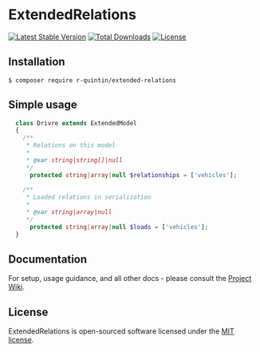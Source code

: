 ExtendedRelations
==============
[![Latest Stable Version](http://poser.pugx.org/r-quintin/extended-relations/v)](https://packagist.org/packages/r-quintin/extended-relations)
[![Total Downloads](http://poser.pugx.org/r-quintin/extended-relations/downloads)](https://packagist.org/packages/r-quintin/extended-relations)
[![License](http://poser.pugx.org/r-quintin/extended-relations/license)](https://packagist.org/packages/r-quintin/extended-relations)


## Installation
```
$ composer require r-quintin/extended-relations
```

## Simple usage
```php
  class Drivre extends ExtendedModel
  {
    /**
     * Relations on this model
     *
     * @var string|string[]|null
     */
      protected string|array|null $relationships = ['vehicles'];
      
    /**
     * Loaded relations in serialization
     *
     * @var string|array|null
     */
      protected string|array|null $loads = ['vehicles'];
  }
```

## Documentation
For setup, usage guidance, and all other docs - please consult the [Project Wiki](https://github.com/r-quintin/ExtendedRelations/wiki).


## License
ExtendedRelations is open-sourced software licensed under the [MIT license](LICENSE).
